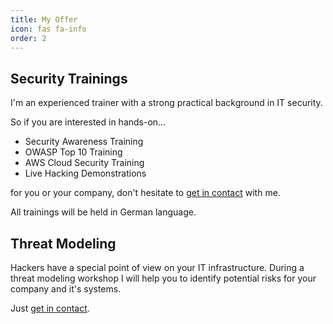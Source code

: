 ```yaml
---
title: My Offer
icon: fas fa-info
order: 2
---
```


## Security Trainings

I'm an experienced trainer with a strong practical background in IT security. 

So if you are interested in hands-on...

- Security Awareness Training
- OWASP Top 10 Training
- AWS Cloud Security Training 
- Live Hacking Demonstrations

for you or your company, don't hesitate to [get in contact](https://andreas-wienes.me/about-me/#get-in-contact) with me.

All trainings will be held in German language.

## Threat Modeling

Hackers have a special point of view on your IT infrastructure. During a threat modeling workshop I will help you to identify potential risks for your company and it's systems.

Just [get in contact](https://andreas-wienes.me/about-me/#get-in-contact).
